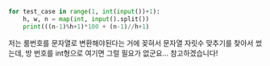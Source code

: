 ```python
for test_case in range(1, int(input())+1):
    h, w, n = map(int, input().split())
    print(((n-1)%h+1)*100 + (n-1)//h+1)
```
저는 룸번호를 문자열로 변환해야된다는 거에 꽂혀서 문자열 자릿수 맞추기를 찾아서 썼는데, 방 번호를 int형으로 여기면 그럴 필요가 없군요... 참고하겠습니다!